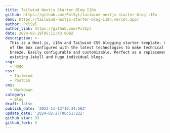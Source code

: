 ```yaml
---
title: Tailwind Nextjs Starter Blog I18n
github: https://github.com/PxlSyl/tailwind-nextjs-starter-blog-i18n
demo: https://tailwind-nextjs-starter-blog-i18n.vercel.app/
author: PxlSyl
author_link: https://github.com/PxlSyl
date: 2024-02-19T05:11:43.608Z
description: >-
  This is a Next.js, i18n and Tailwind CSS blogging starter template. Comes out
  of the box configured with the latest technologies to make technical writing a
  breeze. Easily configurable and customizable. Perfect as a replacement to
  existing Jekyll and Hugo individual blogs.
ssg:
  - Hugo
css:
  - Tailwind
  - PostCSS
cms:
  - Markdown
category:
  - Blog
draft: false
publish_date: '2023-11-13T16:34:56Z'
update_date: '2024-02-27T08:51:22Z'
github_star: 33
github_fork: 5
---
```

